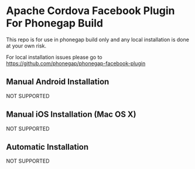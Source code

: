 # Apache Cordova Facebook Plugin For Phonegap Build

This repo is for use in phonegap build only and any local installation is done at your own risk.

For local installation issues please go to https://github.com/phonegap/phonegap-facebook-plugin

## Manual Android Installation

NOT SUPPORTED

## Manual iOS Installation (Mac OS X)

NOT SUPPORTED

## Automatic Installation

NOT SUPPORTED


